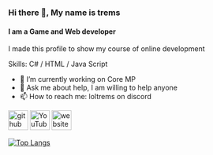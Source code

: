 ### Hi there 👋, My name is trems
#### I am a Game and Web developer
I made this profile to show my course of online development

Skills: C# / HTML / Java Script

- 🔭 I’m currently working on Core MP 
- 💬 Ask me about help, I am willing to help anyone 
- 📫 How to reach me: loltrems on discord 


[<img src='https://cdn.jsdelivr.net/npm/simple-icons@3.0.1/icons/github.svg' alt='github' height='40'>](https://github.com/OfficialTrems)  [<img src='https://cdn.jsdelivr.net/npm/simple-icons@3.0.1/icons/youtube.svg' alt='YouTube' height='40'>](https://www.youtube.com/channel/tremsofc)  [<img src='https://cdn.jsdelivr.net/npm/simple-icons@3.0.1/icons/icloud.svg' alt='website' height='40'>](https://guns.lol/trems)  

[![Top Langs](https://github-readme-stats.vercel.app/api?username=OfficialTrems&show_icons=true&theme=dark#gh-dark-mode-only)](https://github.com/anuraghazra/github-readme-stats#gh-dark-mode-only)
